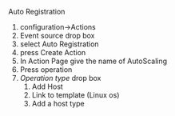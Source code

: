 Auto Registration 

1. configuration->Actions
2. Event source drop box 
3. select Auto Registration
4. press Create Action
5. In Action Page give the name of AutoScaling
6. Press operation
7. *Operation type* drop box 
    1. Add Host
    2. Link to template (Linux os)
    3. Add a host type
